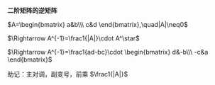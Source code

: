 **二阶矩阵的逆矩阵**  
  
 $A=\begin{bmatrix}  
a&b\\\ c&d  
\end{bmatrix},\quad|A|\neq0$  
  
 $\Rightarrow A^{-1}=\frac1{|A|}\cdot A^\star$  
  
 $\Rightarrow A^{-1}=\frac1{ad-bc}\cdot  
\begin{bmatrix}  
d&-b\\\ -c&a  
\end{bmatrix}$  
  
助记：主对调，副变号，前乘 $\frac1{|A|}$  
